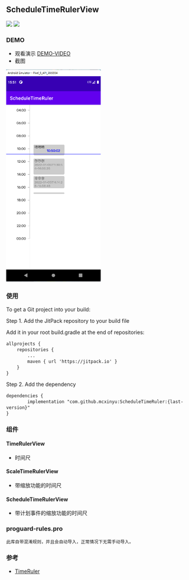 ## ScheduleTimeRulerView
[![](https://jitpack.io/v/mcxinyu/ScheduleTimeRuler.svg)](https://jitpack.io/#mcxinyu/ScheduleTimeRuler)
[![](https://jitci.com/gh/mcxinyu/ScheduleTimeRuler/svg)](https://jitci.com/gh/mcxinyu/ScheduleTimeRuler)

### DEMO

+ 观看演示 [DEMO-VIDEO](https://www.bilibili.com/video/BV1eS4y1T7KV?share_source=copy_web)
+ 截图 

<img src="art/img.png" width="256"  alt="demo"/><br/>

### 使用
To get a Git project into your build:

Step 1. Add the JitPack repository to your build file

Add it in your root build.gradle at the end of repositories:

	allprojects {
		repositories {
			...
			maven { url 'https://jitpack.io' }
		}
	}
  
Step 2. Add the dependency

	dependencies {
	        implementation "com.github.mcxinyu:ScheduleTimeRuler:{last-version}"
	}

### 组件
#### TimeRulerView

+ 时间尺

#### ScaleTimeRulerView

+ 带缩放功能的时间尺

#### ScheduleTimeRulerView

+ 带计划事件的缩放功能的时间尺

### proguard-rules.pro

	此库自带混淆规则，并且会自动导入，正常情况下无需手动导入。

### 参考

+ [TimeRuler](https://github.com/Liberations/TimeRuler)
